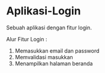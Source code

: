 # Aplikasi-Login
Sebuah aplikasi dengan fitur login.

Alur Fitur Login : 
1. Memasukkan email dan password
2. Memvalidasi masukkan
3. Menampilkan halaman beranda
